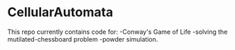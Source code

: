 # CellularAutomata

This repo currently contains code for:
-Conway's Game of Life
-solving the mutilated-chessboard problem
-powder simulation.
